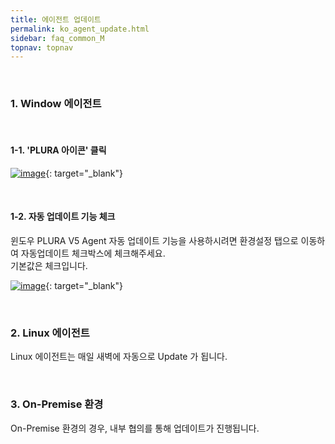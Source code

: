```yaml
---
title: 에이전트 업데이트
permalink: ko_agent_update.html
sidebar: faq_common_M
topnav: topnav
---
```


<br />

### 1. Window 에이전트

<br />

#### 1-1. 'PLURA 아이콘' 클릭

[![image](/docs/images/Faq/Agent/01.png)](/docs/images/Faq/Agent/01.png){: target="_blank"}

<br />

#### 1-2. 자동 업데이트 기능 체크

윈도우 PLURA V5 Agent 자동 업데이트 기능을 사용하시려면 환경설정 탭으로 이동하여 자동업데이트 체크박스에 체크해주세요.   
기본값은 체크입니다.

[![image](/docs/images/Faq/Agent/02.png)](/docs/images/Faq/Agent/02.png){: target="_blank"}

<br />

### 2. Linux 에이전트

Linux 에이전트는 매일 새벽에 자동으로 Update 가 됩니다.

<br />

### 3. On-Premise 환경

On-Premise 환경의 경우, 내부 협의를 통해 업데이트가 진행됩니다.